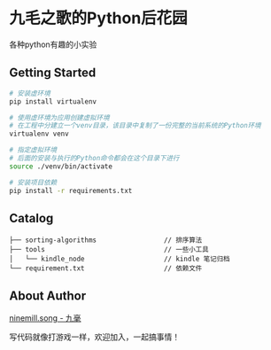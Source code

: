 # 九毛之歌的Python后花园

各种python有趣的小实验

## Getting Started

```bash
# 安装虚环境
pip install virtualenv

# 使用虚环境为应用创建虚拟环境
# 在工程中分建立一个venv目录，该目录中复制了一份完整的当前系统的Python环境
virtualenv venv

# 指定虚拟环境
# 后面的安装与执行的Python命令都会在这个目录下进行
source ./venv/bin/activate

# 安装项目依赖
pip install -r requirements.txt
```

## Catalog

```
├── sorting-algorithms                 // 排序算法
├── tools                              // 一些小工具
│   └── kindle_node                    // kindle 笔记归档
└── requirement.txt                    // 依赖文件
```


## About Author

[ninemill.song - 九毫](https://github.com/ninemilli-song)

写代码就像打游戏一样，欢迎加入，一起搞事情！